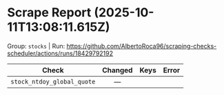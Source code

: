 # Scrape Report (2025-10-11T13:08:11.615Z)

Group: `stocks`  |  Run: https://github.com/AlbertoRoca96/scraping-checks-scheduler/actions/runs/18429792192

| Check | Changed | Keys | Error |
|---|:---:|:--|:--|
| `stock_ntdoy_global_quote` | — |  |  |
